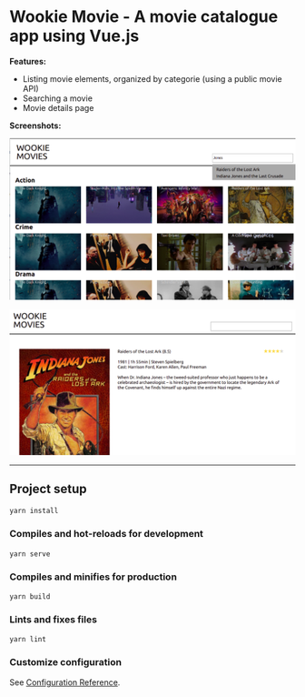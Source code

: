# Wookie Movie - A movie catalogue app using Vue.js 

**Features:**
- Listing movie elements, organized by categorie (using a public movie API)
- Searching a movie
- Movie details page

**Screenshots:**

![img.png](resources/img.png)


![img_1.png](resources/img_1.png)

*** 
## Project setup
```
yarn install
```

### Compiles and hot-reloads for development
```
yarn serve
```

### Compiles and minifies for production
```
yarn build
```

### Lints and fixes files
```
yarn lint
```

### Customize configuration
See [Configuration Reference](https://cli.vuejs.org/config/).
